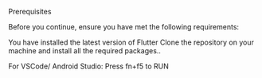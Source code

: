 Prerequisites

Before you continue, ensure you have met the following requirements:

You have installed the latest version of Flutter
Clone the repository on your machine and install all the required packages..

For VSCode/ Android Studio: Press fn+f5 to RUN
